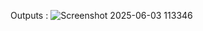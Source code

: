 Outputs : 
![Screenshot 2025-06-03 113346](https://github.com/user-attachments/assets/29ac9d39-f407-483f-8429-cffa3eb5ae5a)

